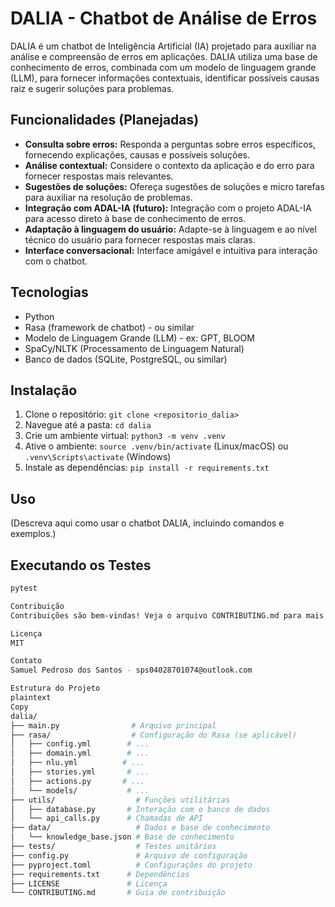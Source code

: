 # DALIA - Chatbot de Análise de Erros

DALIA é um chatbot de Inteligência Artificial (IA) projetado para auxiliar na análise e compreensão de erros em aplicações.  DALIA utiliza uma base de conhecimento de erros, combinada com um modelo de linguagem grande (LLM), para fornecer informações contextuais, identificar possíveis causas raiz e sugerir soluções para problemas.

## Funcionalidades (Planejadas)

* **Consulta sobre erros:** Responda a perguntas sobre erros específicos, fornecendo explicações, causas e possíveis soluções.
* **Análise contextual:** Considere o contexto da aplicação e do erro para fornecer respostas mais relevantes.
* **Sugestões de soluções:** Ofereça sugestões de soluções e micro tarefas para auxiliar na resolução de problemas.
* **Integração com ADAL-IA (futuro):**  Integração com o projeto ADAL-IA para acesso direto à base de conhecimento de erros.
* **Adaptação à linguagem do usuário:**  Adapte-se à linguagem e ao nível técnico do usuário para fornecer respostas mais claras.
* **Interface conversacional:** Interface amigável e intuitiva para interação com o chatbot.


## Tecnologias

* Python
* Rasa (framework de chatbot) - ou similar
* Modelo de Linguagem Grande (LLM) - ex: GPT, BLOOM
* SpaCy/NLTK (Processamento de Linguagem Natural)
* Banco de dados (SQLite, PostgreSQL, ou similar)

## Instalação

1. Clone o repositório: `git clone <repositorio_dalia>`
2. Navegue até a pasta: `cd dalia`
3. Crie um ambiente virtual: `python3 -m venv .venv`
4. Ative o ambiente: `source .venv/bin/activate` (Linux/macOS) ou `.venv\Scripts\activate` (Windows)
5. Instale as dependências: `pip install -r requirements.txt`

## Uso

(Descreva aqui como usar o chatbot DALIA, incluindo comandos e exemplos.)

## Executando os Testes
```bash
pytest

Contribuição
Contribuições são bem-vindas! Veja o arquivo CONTRIBUTING.md para mais detalhes.

Licença
MIT

Contato
Samuel Pedroso dos Santos - sps04028701074@outlook.com

Estrutura do Projeto
plaintext
Copy
dalia/
├── main.py                # Arquivo principal
├── rasa/                  # Configuração do Rasa (se aplicável)
│   ├── config.yml        # ...
│   ├── domain.yml        # ...
│   ├── nlu.yml          # ...
│   ├── stories.yml       # ...
│   ├── actions.py       # ...
│   └── models/           # ...
├── utils/                  # Funções utilitárias
│   ├── database.py       # Interação com o banco de dados
│   └── api_calls.py      # Chamadas de API
├── data/                   # Dados e base de conhecimento
│   └── knowledge_base.json # Base de conhecimento
├── tests/                  # Testes unitários
├── config.py               # Arquivo de configuração
├── pyproject.toml          # Configurações do projeto
├── requirements.txt      # Dependências
├── LICENSE               # Licença
└── CONTRIBUTING.md       # Guia de contribuição